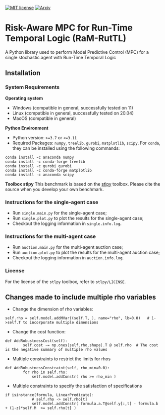 [![MIT license](https://img.shields.io/badge/License-MIT-blue.svg)](LICENSE)
[![Arxiv](https://arxiv.org/static/browse/0.3.4/images/arxiv-logo-one-color-white.svg)](LICENSE)



# Risk-Aware MPC for Run-Time Temporal Logic (RaM-RutTL)

A Python library used to perform Model Predictive Control (MPC) for a single stochastic agent with Run-Time Temporal Logic

## Installation

### System Requirements

**Operating system**
 - Windows (compatible in general, successfully tested on 11)
 - Linux (compatible in general, successfully tested on 20.04)
 - MacOS (compatible in general)

**Python Environment**
 - Python version: `>=3.7` or `<=3.11`
 - Required Packages: `numpy`, `treelib`, `gurobi`, `matplotlib`, `scipy`. For `conda`, they can be installed using the following commands:
```
conda install -c anaconda numpy
conda install -c conda-forge treelib
conda install -c gurobi gurobi
conda install -c conda-forge matplotlib
conda install -c anaconda scipy
```

**Toolbox stlpy**
This benchmark is based on the [stlpy](https://github.com/vincekurtz/stlpy/blob/main/README.md) toolbox. Please cite the source when you develop your own benchmark.

### Instructions for the single-agent case

- Run `single.main.py` for the single-agent case;
- Run `single.plot.py` to plot the results for the single-agent case;
- Checkout the logging information in `single.info.log`.

### Instructions for the multi-agent case

- Run `auction.main.py` for the multi-agent auction case;
- Run `auction.plot.py` to plot the results for the multi-agent auction case;
- Checkout the logging information in `auction.info.log`.

### License

For the license of the `stlpy` toolbox, refer to `stlpy/LICENSE`.

## Changes made to include multiple rho variables

- Change the dimension of rho variables:
```
self.rho = self.model.addMVar((self.T, ), name="rho", lb=0.0)   # 1->self.T to incorporate multiple dimensions
```
- Change the cost function:
```
def AddRobustnessCost(self):
        self.cost -= np.ones(self.rho.shape).T @ self.rho  # The cost is the negative summary of multiple rho values
```
- Multiple constraints to restrict the limits for rhos
```
def AddRobustnessConstraint(self, rho_min=0.0):
        for rho in self.rho:
            self.model.addConstr( rho >= rho_min )
```
- Multiple constraints to specify the satisfaction of specifications
```
if isinstance(formula, LinearPredicate):
            # self.rho -> self.rho[t]
            self.model.addConstr( formula.a.T@self.y[:,t] - formula.b + (1-z)*self.M  >= self.rho[t] )
```
